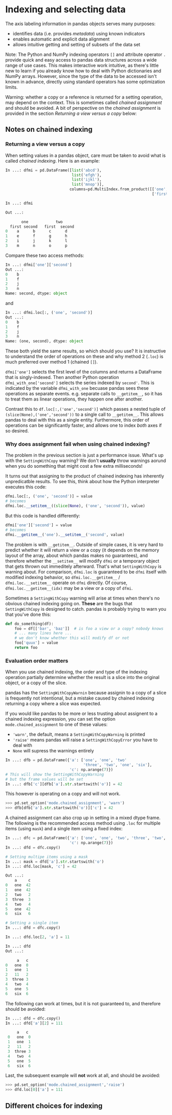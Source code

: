 # Indexing and selecting data

The axis labeling information in pandas objects serves many purposes:

* identifies data (i.e. provides _metadata_) using known indicators
* enables automatic and explicit data alignment
* allows intuitive getting and setting of subsets of the data set

Note: The Python and NumPy indexing operators `[]` and attribute operator `.` provide quick and easy access to pandas data structures across a wide range of use cases. This makes interactive work intuitive, as there's little new to learn if you already know how to deal with Python dictionaries and NumPy arrays. However, since the type of the data to be accessed isn't known in advance, directly using standard operators has some optimization limits. 

Warning: whether a copy or a reference is returned for a setting operation, may depend on the context. This is sometimes called _chained assignment_ and should be avoided.
A bit of perspective on the _chained assignment_ is provided in the section _Returning a view versus a copy_ below:

## Notes on chained indexing

### Returning a view versus a copy

When setting values in a pandas object, care must be taken to avoid what is called _chained indexing_. Here is an example:

```python
In ...: dfmi = pd.DataFrame([list('abcd'),
                             list('efgh'),
                             list('ijkl'),
                             list('mnop')],
                            columns=pd.MultiIndex.from_product([['one', 'two'], 
                                                                ['first', 'second']]))

In ...: dfmi

Out ...:

       one            two
  first second   first  second
0    a      b      c      d
1    e      f      g      h
2    i      j      k      l
3    m      n      o      p

```

Compare these two access methods:

```python
In ...: dfmi['one']['second']
Out ...:
0    b
1    f
2    j
3    n
Name: second, dtype: object
```
and
```python
In ...: dfmi.loc[:, ('one', 'second')]
Out ...:
0    b
1    f
2    j
3    n
Name: (one, second), dtype: object
```
These both yield the same results, so which should you use? It is instructive to understand the order of operations on these and why method 2 (`.loc`) is much preferred over method 1 (chained `[]`).

`dfmi['one']` selects the first level of the columns and returns a DataFrame that is singly-indexed. Then another Python operation `dfmi_with_one['second']` selects the series indexed by `second'`. This is indicated by the variable `dfmi_with_one` becuase pandas sees these operations as separate events. e.g. separate calls to `__getitem__`, so it has to treat them as linear operations, they happen one after another. 

Contrast this to `df.loc[:,('one','second')]` which passes a nested tuple of `(slice(None),('one','second'))` to a single call to `__getitem__`. This allows pandas to deal with this as a single entity. Furthermore, this order of operations can be significantly faster, and allows one to index _both_ axes if so desired.

### Why does assignment fail when using chained indexing?

The problem in the previous section is just a performance issue. What's up with the `SettingWithCopy` warning? We don't **usually** throw warnings aorund when you do something that might cost a few extra milliseconds!

It turns out that assigning to the product of chained indexing has inherently unpredicatble results. To see this, think about how the Python interpreter executes this code:

```python
dfmi.loc[:, ('one', 'second')] = value
# becomes
dfmi.loc.__setitem__((slice(None), ('one', 'second')), value)
```
But this code is handled differently:
```python
dfmi['one']['second'] = value
# becomes
dfmi.__getitem__('one').__setitem__('second', value)
```

The problem is with `__getitem__`. Outside of simple cases, it is very hard to predict whether it will return a view or a copy (it depends on the memory layout of the array, about which pandas makes no guarantees), and therefore whether the `__setitem__` will modify `dfmi` or a temporary object that gets thrown out immeditely afterward. That's what `SettingWithCopy` is warning about.
For comparison, `dfmi.loc` is guaranteed to be `dfmi` itself with modified indexing behavior, so `dfmi.loc.__getitem__` / `dfmi.loc.__setitem__` operate on `dfmi` directly. Of course, `dfmi.loc.__getitem__(idx)` may be a view or a copy of `dfmi`.

Sometimes a `SettingWithCopy` warning will arise at times when there's no obvious chained indexing going on. **These** are the bugs that `SettingWithCopy` is designed to catch. pandas is probably trying to warn you that you've done this:

```python
def do_something(df):
    foo = df[['bar', 'baz']]  # is foo a view or a copy? nobody knows
    # ... many lines here ...
    # we don't know whether this will modify df or not
    foo['quux'] = value
    return foo
```

### Evaluation order matters

When you use chained indexing, the order and type of the indexing operation partially determine whether the result is a slice into the original object, or a copy of the slice.

pandas has the `SettingWithCopyWarnin` because assignin to a copy of a slice is frequently not intentional, but a mistake caused by chained indexing returning a copy where a slice was expected.

If you would like pandas to be more or less trusting about assignent to a chained indexing expression, you can set the option `mode.chained_assignment` to one of these values:

* `'warn'`, the default, means a `SettingWithCopyWarning` is printed
* `'raise'` means pandas will raise a `SettingWithCopyError` you have to deal with
* `None` will supress the warnings entirely

```python
In ...: dfb = pd.DataFrame({'a': ['one', 'one', 'two'
                                  'three', 'two', 'one', 'six'],
                            'c': np.arange(7)})
# This will show the SettingWithCopyWarning
# but the frame values will be set
In ...: dfb['c'][dfb['a'].str.startswith('o')] = 42
```
This however is operating on a copy and will not work.

```python
>>> pd.set_option('mode.chained_assignment', 'warn')
>>> dfb[dfb['a'].str.startswith('o')]['c'] = 42
```

A chained assignment can also crop up in setting in a mixed dtype frame.
The following is the recommended access method using `.loc` for multiple items (using `mask`) and a single item using a fixed index:

```python
In ...: dfc = pd.DataFrame({'a': ['one', 'one', 'two', 'three', 'two', 'one', 'six'],
                            'c': np.arange(7)})
In ...: dfd = dfc.copy()

# Setting multipe items using a mask
In ...: mask = dfd['a'].str.startswith('o')
In ...: dfd.loc[mask, 'c'] = 42

Out ...:
    a     c
0   one  42
1   one  42
2   two   2
3  three  3
4   two   4
5   one  42
6   six   6

# Setting a single item
In ...: dfd = dfc.copy()

In ...: dfd.loc[2, 'a'] = 11

In ...: dfd
Out ...:

     a   c
0   one  0
1   one  1
2   11   2
3  three 3
4   two  4
5   one  5
6   six  6
```
The following can work at times, but it is not guaranteed to, and therefore should be avoided:
```python
In ...: dfd = dfc.copy()
In ...: dfd['a'][2] = 111

     a   c
 0   one  0
 1   one  1
 2   11   2
 3  three 3
 4   two  4
 5   one  5
 6   six  6
```
Last, the subsequent example will **not** work at all, and should be avoided:
```python
>>> pd.set_option('mode.chained_assignment','raise')
>>> dfd.loc[0]['a'] = 111
```

## Different choices for indexing




